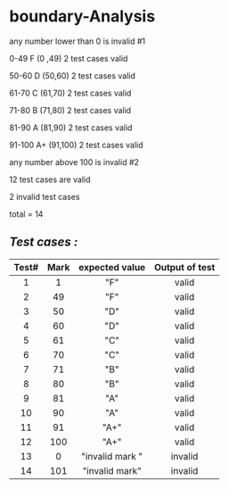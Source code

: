 # boundary-Analysis

any number lower than 0 is invalid #1

0-49 F  (0 ,49)  2 test cases  valid

50-60 D (50,60) 2 test cases valid

61-70 C (61,70) 2 test cases valid

71-80 B (71,80) 2 test cases valid

81-90 A (81,90) 2 test cases valid

91-100 A+ (91,100) 2 test cases valid

any number above 100 is invalid #2

12 test cases are valid

2 invalid test cases

total = 14

## *Test cases :*

| Test#         | Mark     | expected value  | Output of test |
|:------------:|:---------:|:---------------:|:----------:|
| 1            | 1         |"F"              | valid      |
| 2            | 49        |"F"              | valid      |
| 3            | 50        |"D"              | valid      |
| 4            | 60        |"D"              | valid      |
| 5            | 61        |"C"              | valid      |
| 6            | 70        |"C"              | valid      |
| 7            | 71        |"B"              | valid      |
| 8            | 80        |"B"              | valid      |
| 9            | 81        |"A"              | valid      |
| 10           | 90        |"A"              | valid      |
| 11           | 91        |"A+"             | valid      |
| 12           | 100       |"A+"             | valid      |
| 13           | 0         |"invalid mark "  | invalid    |
| 14           | 101       |"invalid mark"   | invalid    |
